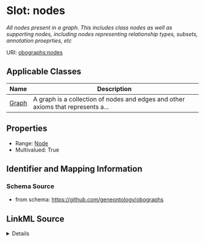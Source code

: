 # Slot: nodes
_All nodes present in a graph. This includes class nodes as well as supporting nodes, including nodes representing relationship types, subsets, annotation proeprties, etc_


URI: [obographs:nodes](https://github.com/geneontology/obographs/nodes)



<!-- no inheritance hierarchy -->




## Applicable Classes

| Name | Description |
| --- | --- |
[Graph](Graph.md) | A graph is a collection of nodes and edges and other axioms that represents a...






## Properties

* Range: [Node](Node.md)
* Multivalued: True








## Identifier and Mapping Information







### Schema Source


* from schema: https://github.com/geneontology/obographs




## LinkML Source

<details>
```yaml
name: nodes
description: All nodes present in a graph. This includes class nodes as well as supporting
  nodes, including nodes representing relationship types, subsets, annotation proeprties,
  etc
from_schema: https://github.com/geneontology/obographs
rank: 1000
multivalued: true
alias: nodes
domain_of:
- Graph
range: Node
inlined: true
inlined_as_list: true

```
</details>
